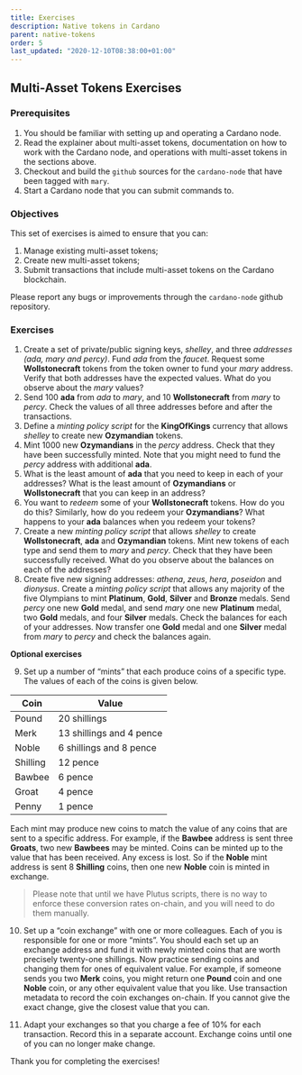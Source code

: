 ```yaml
---
title: Exercises
description: Native tokens in Cardano
parent: native-tokens
order: 5
last_updated: "2020-12-10T08:38:00+01:00"
---
```


## Multi-Asset Tokens Exercises

### Prerequisites

1. You should be familiar with setting up and operating a Cardano node.
2. Read the explainer about multi-asset tokens, documentation on how to work with the Cardano node, and operations with multi-asset tokens in the sections above. 
3. Checkout and build the `github` sources for the `cardano-node` that have been tagged with `mary`.
4. Start a Cardano node that you can submit commands to.

### Objectives

This set of exercises is aimed to ensure that you can:

1. Manage existing multi-asset tokens;
2. Create new multi-asset tokens;
3. Submit transactions that include multi-asset tokens on the Cardano blockchain.

Please report any bugs or improvements through the `cardano-node` github repository.

### Exercises

1. Create a set of private/public signing keys, *shelley*, and three *addresses* *(ada, mary and percy)*. Fund *ada* from the *faucet*. Request some **Wollstonecraft** tokens from the token owner to fund your *mary* address. Verify that both addresses have the expected values. What do you observe about the *mary* values?
2. Send 100 **ada** from *ada* to *mary*, and 10 **Wollstonecraft** from *mary* to *percy*. Check the values of all three addresses before and after the transactions.
3. Define a *minting policy script* for the **KingOfKings** currency that allows *shelley* to create new **Ozymandian** tokens.
4. Mint 1000 new **Ozymandians** in the *percy* address. Check that they have been successfully minted. Note that you might need to fund the *percy* address with additional **ada**.
5. What is the least amount of **ada** that you need to keep in each of your addresses? What is the least amount of **Ozymandians** or **Wollstonecraft** that you can keep in an address?
6. You want to *redeem* some of your **Wollstonecraft** tokens. How do you do this? Similarly, how do you redeem your **Ozymandians**? What happens to your **ada** balances when you redeem your tokens?
7. Create a new *minting policy script* that allows *shelley* to create **Wollstonecraft**, **ada** and **Ozymandian** tokens.  Mint new tokens of each type and send them to *mary* and *percy*. Check that they have been successfully received. What do you observe about the balances on each of the addresses?
8. Create five new signing addresses: *athena*, *zeus*, *hera*, *poseidon* and *dionysus*. Create a *minting policy script* that allows any majority of the five Olympians to mint **Platinum**, **Gold**, **Silver** and **Bronze** medals. Send *percy* one new **Gold** medal, and send *mary* one new **Platinum** medal, two **Gold** medals, and four **Silver** medals. Check the balances for each of your addresses. Now transfer one **Gold** medal and one **Silver** medal from *mary* to *percy* and check the balances again.

**Optional exercises**

9. Set up a number of “mints” that each produce coins of a specific type. The values of each of the coins is given below. 

| Coin  | Value |
| ------------- | ------------- |
| Pound  | 20 shillings  |
| Merk  | 13 shillings and 4 pence  |
| Noble  | 6 shillings and 8 pence  |
| Shilling  | 12 pence  |
| Bawbee  | 6 pence  |
| Groat   | 4 pence  |
| Penny  | 1 pence  |

Each mint may produce new coins to match the value of any coins that are sent to a specific address. For example, if the **Bawbee** address is sent three **Groats**, two new **Bawbees** may be minted. Coins can be minted up to the value that has been received. Any excess is lost. So if the **Noble** mint address is sent 8 **Shilling** coins, then one new **Noble** coin is minted in exchange.

> Please note that until we have Plutus scripts, there is no way to enforce these conversion rates on-chain, and you will need to do them manually.

10. Set up a “coin exchange” with one or more colleagues. Each of you is responsible for one or more “mints”. You should each set up an exchange address and fund it with newly minted coins that are worth precisely twenty-one shillings. Now practice sending coins and changing them for ones of equivalent value. For example, if someone sends you two **Merk** coins, you might return one **Pound** coin and one **Noble** coin, or any other equivalent value that you like. Use transaction metadata to record the coin exchanges on-chain. If you cannot give the exact change, give the closest value that you can.

11. Adapt your exchanges so that you charge a fee of 10% for each transaction. Record this in a separate account. Exchange coins until one of you can no longer make change.

Thank you for completing the exercises!